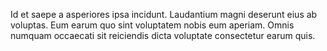 Id et saepe a asperiores ipsa incidunt. Laudantium magni deserunt eius ab voluptas. Eum earum quo sint voluptatem nobis eum aperiam. Omnis numquam occaecati sit reiciendis dicta voluptate consectetur earum quis.